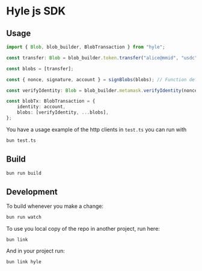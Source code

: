 # Hyle js SDK

## Usage

```ts
import { Blob, blob_builder, BlobTransaction } from "hyle";

const transfer: Blob = blob_builder.token.transfer("alice@mmid", "usdc", 4, null);

const blobs = [transfer];

const { nonce, signature, account } = signBlobs(blobs); // Function defined in you project

const verifyIdentity: Blob = blob_builder.metamask.verifyIdentity(nonce, signature);

const blobTx: BlobTransaction = {
    identity: account,
    blobs: [verifyIdentity, ...blobs],
};
```

You have a usage example of the http clients in `test.ts` you can run with

```sh
bun test.ts
```

## Build

```sh
bun run build
```

## Development

To build whenever you make a change:

```sh
bun run watch
```

To use you local copy of the repo in another project, run here:

```
bun link
```

And in your project run:

```sh
bun link hyle
```
